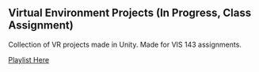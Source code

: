 ## Virtual Environment Projects (In Progress, Class Assignment)

Collection of VR projects made in Unity. Made for VIS 143 assignments.

[Playlist Here](https://www.youtube.com/watch?v=xf1lC3R8jVg&list=PLlgdBhHcSDZLGi1bY9ci0qqRaxthWG_HS&index=1)